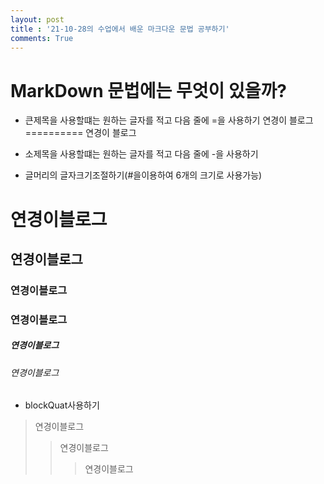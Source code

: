 ```yaml
---
layout: post
title : '21-10-28의 수업에서 배운 마크다운 문법 공부하기'
comments: True
---
```

# MarkDown 문법에는 무엇이 있을까?
- 큰제목을 사용할떄는 원하는 글자를 적고 다음 줄에 =을 사용하기
연경이 블로그
==========
연경이 블로그
- 소제목을 사용할떄는 원하는 글자를 적고 다음 줄에 -을 사용하기



- 글머리의 글자크기조절하기(#을이용하여 6개의 크기로 사용가능)
# 연경이블로그
## 연경이블로그
### 연경이블로그
### 연경이블로그
##### 연경이블로그
###### 연경이블로그

- blockQuat사용하기
> 연경이블로그
>> 연경이블로그
>>> 연경이블로그